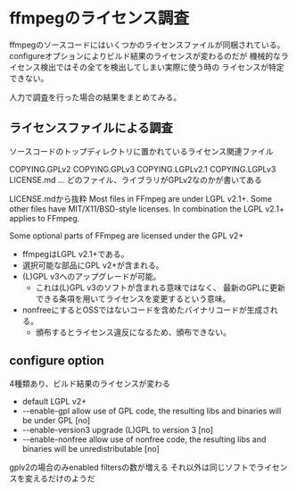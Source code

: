 # ffmpegのライセンス調査
ffmpegのソースコードにはいくつかのライセンスファイルが同梱されている。
configureオプションによりビルド結果のライセンスが変わるのだが
機械的なライセンス検出ではその全てを検出してしまい実際に使う時の
ライセンスが特定できない。

人力で調査を行った場合の結果をまとめてみる。

## ライセンスファイルによる調査
ソースコードのトップディレクトリに置かれているライセンス関連ファイル

COPYING.GPLv2
COPYING.GPLv3
COPYING.LGPLv2.1
COPYING.LGPLv3
LICENSE.md          ... どのファイル、ライブラリがGPLv2なのかが書いてある  

LICENSE.mdから抜粋
Most files in FFmpeg are under LGPL v2.1+.
Some other files have MIT/X11/BSD-style licenses. 
In combination the LGPL v2.1+ applies to FFmpeg.

Some optional parts of FFmpeg are licensed under the GPL v2+

- ffmpegはLGPL v2.1+である。
- 選択可能な部品にGPL v2+が含まれる。
- (L)GPL v3へのアップグレードが可能。
	- これは(L)GPL v3のソフトが含まれる意味ではなく、
最新のGPLに更新できる条項を用いてライセンスを変更するという意味。
- nonfreeにするとOSSではないコードを含めたバイナリコードが生成される。
	- 頒布するとライセンス違反になるため、頒布できない。

## configure option
4種類あり、ビルド結果のライセンスが変わる

-  default                  LGPL v2+
-  --enable-gpl             allow use of GPL code, the resulting libs
                           and binaries will be under GPL [no]
-  --enable-version3        upgrade (L)GPL to version 3 [no]
-  --enable-nonfree         allow use of nonfree code, the resulting libs
                           and binaries will be unredistributable [no]


gplv2の場合のみenabled filtersの数が増える
それ以外は同じソフトでライセンスを変えるだけのようだ



